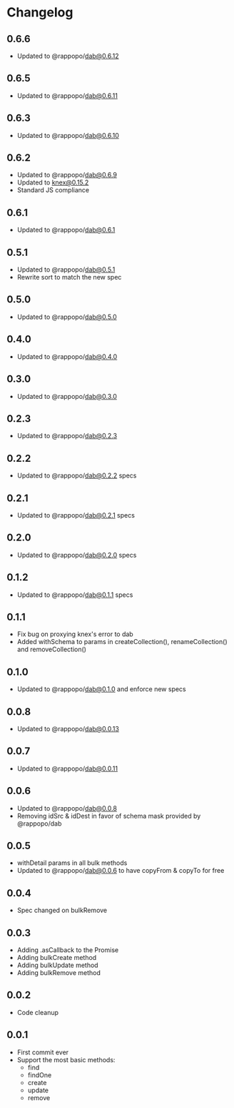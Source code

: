 # Changelog

## 0.6.6

* Updated to @rappopo/dab@0.6.12

## 0.6.5

* Updated to @rappopo/dab@0.6.11

## 0.6.3

* Updated to @rappopo/dab@0.6.10

## 0.6.2

* Updated to @rappopo/dab@0.6.9
* Updated to knex@0.15.2
* Standard JS compliance

## 0.6.1

* Updated to @rappopo/dab@0.6.1

## 0.5.1

* Updated to @rappopo/dab@0.5.1
* Rewrite sort to match the new spec

## 0.5.0

* Updated to @rappopo/dab@0.5.0

## 0.4.0

* Updated to @rappopo/dab@0.4.0

## 0.3.0

* Updated to @rappopo/dab@0.3.0

## 0.2.3

* Updated to @rappopo/dab@0.2.3

## 0.2.2

* Updated to @rappopo/dab@0.2.2 specs

## 0.2.1

* Updated to @rappopo/dab@0.2.1 specs

## 0.2.0

* Updated to @rappopo/dab@0.2.0 specs

## 0.1.2

* Updated to @rappopo/dab@0.1.1 specs

## 0.1.1

* Fix bug on proxying knex's error to dab
* Added withSchema to params in createCollection(), renameCollection() and removeCollection()

## 0.1.0

* Updated to @rappopo/dab@0.1.0 and enforce new specs

## 0.0.8

* Updated to @rappopo/dab@0.0.13

## 0.0.7

* Updated to @rappopo/dab@0.0.11

## 0.0.6

* Updated to @rappopo/dab@0.0.8
* Removing idSrc & idDest in favor of schema mask provided by @rappopo/dab

## 0.0.5

* withDetail params in all bulk methods
* Updated to @rappopo/dab@0.0.6 to have copyFrom & copyTo for free

## 0.0.4

* Spec changed on bulkRemove

## 0.0.3

* Adding .asCallback to the Promise
* Adding bulkCreate method
* Adding bulkUpdate method
* Adding bulkRemove method

## 0.0.2

* Code cleanup

## 0.0.1

* First commit ever
* Support the most basic methods:
  * find
  * findOne
  * create
  * update
  * remove